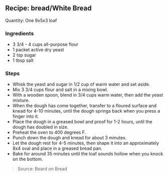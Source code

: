 ## Recipe: bread/White Bread
Quantity: One 9x5x3 loaf  

### Ingredients
 - 3 3/4 - 4 cups all-purpose flour
 - 1 packet active dry yeast
 - 2 tsp sugar
 - 1 tbsp salt

### Steps
 - Whisk the yeast and sugar in 1/2 cup of warm water and set aside.
 - Mix 3 3/4 cups flour and salt in a mixing bowl.
 - With a wooden spoon, blend in 3/4 cups warm water, then add the yeast mixture.
 - When the dough has come together, transfer to a floured surface and knead for 4-10 minutes, until the dough springs back when you press a finger into it.
 - Place the dough in a greased bowl and proof for 1-2 hours, until the dough has doubled in size.
 - Preheat the oven to 400 degrees F.
 - Punch down the dough and knead for about 3 minutes.
 - Let the dough rest for 4-5 minutes, then shape it into an approximately 8x4 oval and place in a greased bread pan.
 - Bake for around 35 minutes until the loaf sounds hollow when you knock on the bottom.

> Source: Beard on Bread
